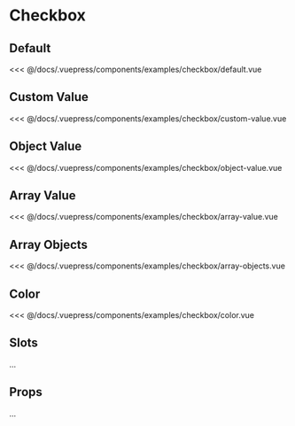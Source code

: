 # Checkbox
## Default
<Demo componentName="examples-checkbox-default" />
<SourceCode>
<<< @/docs/.vuepress/components/examples/checkbox/default.vue
</SourceCode>

## Custom Value
<Demo componentName="examples-checkbox-custom-value" />
<SourceCode>
<<< @/docs/.vuepress/components/examples/checkbox/custom-value.vue
</SourceCode>

## Object Value
<Demo componentName="examples-checkbox-object-value" />
<SourceCode>
<<< @/docs/.vuepress/components/examples/checkbox/object-value.vue
</SourceCode>

## Array Value
<Demo componentName="examples-checkbox-array-value" />
<SourceCode>
<<< @/docs/.vuepress/components/examples/checkbox/array-value.vue
</SourceCode>

## Array Objects
<Demo componentName="examples-checkbox-array-objects" />
<SourceCode>
<<< @/docs/.vuepress/components/examples/checkbox/array-objects.vue
</SourceCode>

## Color
<Demo componentName="examples-checkbox-color" />
<SourceCode>
<<< @/docs/.vuepress/components/examples/checkbox/color.vue
</SourceCode>

## Slots

...

## Props

...
